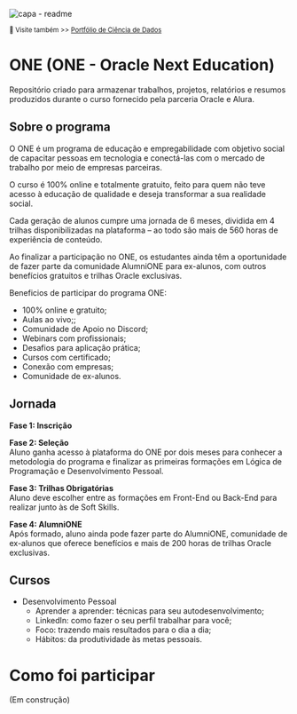 ![capa - readme](https://github.com/joaoluizcienciadados/Formacao_Alura-Power_BI/blob/main/ferramentas/capa-%20readme.png)

<sup> 🔗 Visite também >> [Portfólio de Ciência de Dados](https://github.com/joaoluizcienciadados/) </sup>

# ONE (ONE - Oracle Next Education)  
Repositório criado para armazenar trabalhos, projetos, relatórios e resumos produzidos durante o curso fornecido pela parceria Oracle e Alura.

## Sobre o programa
O ONE é um programa de educação e empregabilidade com objetivo social de capacitar pessoas em tecnologia e conectá-las com o mercado de trabalho por meio de empresas parceiras.

O curso é 100% online e totalmente gratuito, feito para quem não teve acesso à educação de qualidade e deseja transformar a sua realidade social.

Cada geração de alunos cumpre uma jornada de 6 meses, dividida em 4 trilhas disponibilizadas na plataforma – ao todo são mais de 560 horas de experiência de conteúdo.

Ao finalizar a participação no ONE, os estudantes ainda têm a oportunidade de fazer parte da comunidade AlumniONE para ex-alunos, com outros benefícios gratuitos e trilhas Oracle exclusivas.

Beneficios de participar do programa ONE:

- 100% online e gratuito;
- Aulas ao vivo;; 
- Comunidade de Apoio no Discord;  
- Webinars com profissionais;  
- Desafios para aplicação prática;  
- Cursos com certificado;  
- Conexão com empresas;
- Comunidade de ex-alunos.

## Jornada
**Fase 1: Inscrição**

**Fase 2: Seleção**  
Aluno ganha acesso à plataforma do ONE por dois meses para conhecer a metodologia do programa e finalizar as primeiras formações em Lógica de Programação e Desenvolvimento Pessoal.

**Fase 3: Trilhas Obrigatórias**  
Aluno deve escolher entre as formações em Front-End ou Back-End para realizar junto às de Soft Skills.

**Fase 4: AlumniONE**  
Após formado, aluno ainda pode fazer parte do AlumniONE, comunidade de ex-alunos que oferece benefícios e mais de 200 horas de trilhas Oracle exclusivas.

## Cursos
- Desenvolvimento Pessoal  
  - Aprender a aprender: técnicas para seu autodesenvolvimento;  
  - LinkedIn: como fazer o seu perfil trabalhar para você;  
  - Foco: trazendo mais resultados para o dia a dia;  
  - Hábitos: da produtividade às metas pessoais.

# Como foi participar  
(Em construção)
